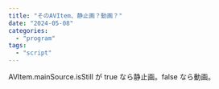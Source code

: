 ```yaml
---
title: "そのAVItem、静止画？動画？"
date: "2024-05-08"
categories: 
  - "program"
tags: 
  - "script"
---
```


AVItem.mainSource.isStill が true なら静止画。false なら動画。
